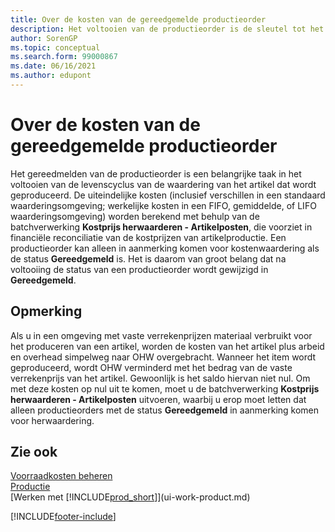 ```yaml
---
title: Over de kosten van de gereedgemelde productieorder
description: Het voltooien van de productieorder is de sleutel tot het voltooien van de levenscyclus van een productieartikel. De uiteindelijke kosten worden berekend in de batchverwerking Kostprijs herwaarderen - Artikelposten.
author: SorenGP
ms.topic: conceptual
ms.search.form: 99000867
ms.date: 06/16/2021
ms.author: edupont
---
```

# <a name="about-finished-production-order-costs"></a><a name="about-finished-production-order-costs"></a>Over de kosten van de gereedgemelde productieorder

Het gereedmelden van de productieorder is een belangrijke taak in het voltooien van de levenscyclus van de waardering van het artikel dat wordt geproduceerd. De uiteindelijke kosten (inclusief verschillen in een standaard waarderingsomgeving; werkelijke kosten in een FIFO, gemiddelde, of LIFO waarderingsomgeving) worden berekend met behulp van de batchverwerking **Kostprijs herwaarderen - Artikelposten**, die voorziet in financiële reconciliatie van de kostprijzen van artikelproductie. Een productieorder kan alleen in aanmerking komen voor kostenwaardering als de status **Gereedgemeld** is. Het is daarom van groot belang dat na voltooiing de status van een productieorder wordt gewijzigd in **Gereedgemeld**.  

## <a name="example"></a><a name="example"></a>Opmerking

Als u in een omgeving met vaste verrekenprijzen materiaal verbruikt voor het produceren van een artikel, worden de kosten van het artikel plus arbeid en overhead simpelweg naar OHW overgebracht. Wanneer het item wordt geproduceerd, wordt OHW verminderd met het bedrag van de vaste verrekenprijs van het artikel. Gewoonlijk is het saldo hiervan niet nul. Om met deze kosten op nul uit te komen, moet u de batchverwerking **Kostprijs herwaarderen - Artikelposten** uitvoeren, waarbij u erop moet letten dat alleen productieorders met de status **Gereedgemeld** in aanmerking komen voor herwaardering.  

## <a name="see-also"></a><a name="see-also"></a>Zie ook

[Voorraadkosten beheren](finance-manage-inventory-costs.md)  
[Productie](production-manage-manufacturing.md)  
[Werken met [!INCLUDE[prod_short](includes/prod_short.md)]](ui-work-product.md)


[!INCLUDE[footer-include](includes/footer-banner.md)]
